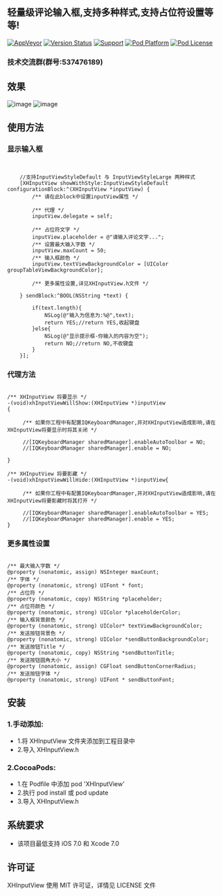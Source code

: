 
## 轻量级评论输入框,支持多种样式,支持占位符设置等等!

[![AppVeyor](https://img.shields.io/appveyor/ci/gruntjs/grunt.svg?maxAge=2592000)](https://github.com/CoderZhuXH/XHInputView)
[![Version Status](https://img.shields.io/cocoapods/v/XHInputView.svg?style=flat)](http://cocoadocs.org/docsets/XHInputView)
[![Support](https://img.shields.io/badge/support-iOS%207%2B-brightgreen.svg)](https://github.com/CoderZhuXH/XHInputView)
[![Pod Platform](https://img.shields.io/cocoapods/p/XHInputView.svg?style=flat)](http://cocoadocs.org/docsets/XHInputView/)
[![Pod License](https://img.shields.io/cocoapods/l/XHInputView.svg?style=flat)](https://github.com/CoderZhuXH/XHInputView/blob/master/LICENSE)


### 技术交流群(群号:537476189)


## 效果


![image](https://github.com/CoderZhuXH/XHInputView/blob/master/ScreenShot/样式一.png) ![image](https://github.com/CoderZhuXH/XHInputView/blob/master/ScreenShot/样式二.png)


## 使用方法

###   显示输入框

```objc


    //支持InputViewStyleDefault 与 InputViewStyleLarge 两种样式
    [XHInputView showWithStyle:InputViewStyleDefault configurationBlock:^(XHInputView *inputView) {
        /** 请在此block中设置inputView属性 */
        
        /** 代理 */
        inputView.delegate = self;
        
        /** 占位符文字 */
        inputView.placeholder = @"请输入评论文字...";
        /** 设置最大输入字数 */
        inputView.maxCount = 50;
        /** 输入框颜色 */
        inputView.textViewBackgroundColor = [UIColor groupTableViewBackgroundColor];
        
        /** 更多属性设置,详见XHInputView.h文件 */
        
    } sendBlock:^BOOL(NSString *text) {

        if(text.length){
            NSLog(@"输入为信息为:%@",text);
            return YES;//return YES,收起键盘
        }else{
            NSLog(@"显示提示框-你输入的内容为空");
            return NO;//return NO,不收键盘
        }
    }];

```


###   代理方法<XHInputViewDelagete>

```objc

/** XHInputView 将要显示 */
-(void)xhInputViewWillShow:(XHInputView *)inputView
{
    
     /** 如果你工程中有配置IQKeyboardManager,并对XHInputView造成影响,请在XHInputView将要显示时将其关闭 */
    
     //[IQKeyboardManager sharedManager].enableAutoToolbar = NO;
     //[IQKeyboardManager sharedManager].enable = NO;

}

/** XHInputView 将要影藏 */
-(void)xhInputViewWillHide:(XHInputView *)inputView{
    
     /** 如果你工程中有配置IQKeyboardManager,并对XHInputView造成影响,请在XHInputView将要影藏时将其打开 */
    
     //[IQKeyboardManager sharedManager].enableAutoToolbar = YES;
     //[IQKeyboardManager sharedManager].enable = YES;
}

```

###    更多属性设置

```objc

/** 最大输入字数 */
@property (nonatomic, assign) NSInteger maxCount;
/** 字体 */
@property (nonatomic, strong) UIFont * font;
/** 占位符 */
@property (nonatomic, copy) NSString *placeholder;
/** 占位符颜色 */
@property (nonatomic, strong) UIColor *placeholderColor;
/** 输入框背景颜色 */
@property (nonatomic, strong) UIColor* textViewBackgroundColor;
/** 发送按钮背景色 */
@property (nonatomic, strong) UIColor *sendButtonBackgroundColor;
/** 发送按钮Title */
@property (nonatomic, copy) NSString *sendButtonTitle;
/** 发送按钮圆角大小 */
@property (nonatomic, assign) CGFloat sendButtonCornerRadius;
/** 发送按钮字体 */
@property (nonatomic, strong) UIFont * sendButtonFont;

```
##  安装
### 1.手动添加:<br>
*   1.将 XHInputView 文件夹添加到工程目录中<br>
*   2.导入 XHInputView.h

### 2.CocoaPods:<br>
*   1.在 Podfile 中添加 pod 'XHInputView'<br>
*   2.执行 pod install 或 pod update<br>
*   3.导入 XHInputView.h

##  系统要求
*   该项目最低支持 iOS 7.0 和 Xcode 7.0

##  许可证
XHInputView 使用 MIT 许可证，详情见 LICENSE 文件
